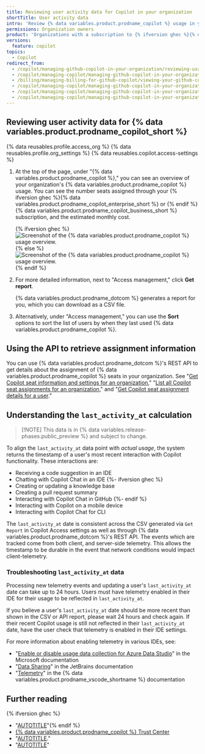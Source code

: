 ```yaml
---
title: Reviewing user activity data for Copilot in your organization
shortTitle: User activity data
intro: 'Review {% data variables.product.prodname_copilot %} usage in your organization to make informed decisions about seat assignment.'
permissions: Organization owners
product: 'Organizations with a subscription to {% ifversion ghec %}{% data variables.product.prodname_copilot_enterprise_short %} or{% endif %} {% data variables.product.prodname_copilot_business_short %}'
versions:
  feature: copilot
topics:
  - Copilot
redirect_from:
  - /copilot/managing-github-copilot-in-your-organization/reviewing-usage-data-for-github-copilot-in-your-organization
  - /copilot/managing-copilot/managing-github-copilot-in-your-organization/reviewing-usage-data-for-github-copilot-in-your-organization
  - /billing/managing-billing-for-github-copilot/viewing-your-github-copilot-usage
  - /copilot/managing-copilot/managing-github-copilot-in-your-organization/reviewing-github-copilot-activity-in-your-organization/reviewing-usage-data-for-github-copilot-in-your-organization
  - /copilot/managing-copilot/managing-github-copilot-in-your-organization/managing-access-to-github-copilot-in-your-organization/reviewing-usage-data-for-github-copilot-in-your-organization
  - /copilot/managing-copilot/managing-github-copilot-in-your-organization/managing-access-to-github-copilot-in-your-organization/reviewing-user-activity-data-for-copilot-in-your-organization
---
```


## Reviewing user activity data for {% data variables.product.prodname_copilot_short %}

{% data reusables.profile.access_org %}
{% data reusables.profile.org_settings %}
{% data reusables.copilot.access-settings %}
1. At the top of the page, under "{% data variables.product.prodname_copilot %}," you can see an overview of your organization's {% data variables.product.prodname_copilot %} usage. You can see the number seats assigned through your {% ifversion ghec %}{% data variables.product.prodname_copilot_enterprise_short %} or {% endif %}{% data variables.product.prodname_copilot_business_short %} subscription, and the estimated monthly cost.

   {% ifversion ghec %}
   ![Screenshot of the {% data variables.product.prodname_copilot %} usage overview.](/assets/images/help/copilot/copilot-usage-overview-enterprise.png)
   {% else %}
   ![Screenshot of the {% data variables.product.prodname_copilot %} usage overview.](/assets/images/help/copilot/copilot-usage-overview.png)
   {% endif %}

1. For more detailed information, next to "Access management," click **Get report**.

   {% data variables.product.prodname_dotcom %} generates a report for you, which you can download as a CSV file.

1. Alternatively, under "Access management," you can use the **Sort** options to sort the list of users by when they last used {% data variables.product.prodname_copilot %}.

## Using the API to retrieve assignment information

You can use {% data variables.product.prodname_dotcom %}'s REST API to get details about the assignment of {% data variables.product.prodname_copilot %} seats in your organization. See "[Get Copilot seat information and settings for an organization](/rest/copilot/copilot-user-management?apiVersion=2022-11-28#get-copilot-seat-information-and-settings-for-an-organization)," "[List all Copilot seat assignments for an organization](/rest/copilot/copilot-user-management?apiVersion=2022-11-28#list-all-copilot-seat-assignments-for-an-organization)," and "[Get Copilot seat assignment details for a user](/rest/copilot/copilot-user-management?apiVersion=2022-11-28#get-copilot-seat-assignment-details-for-a-user)."

## Understanding the `last_activity_at` calculation

> [!NOTE] This data is in {% data variables.release-phases.public_preview %} and subject to change.

To align the `last_activity_at` data point with _actual usage_, the system returns the timestamp of a user's most recent interaction with Copilot functionality. These interactions are:

* Receiving a code suggestion in an IDE
* Chatting with Copilot Chat in an IDE
{%- ifversion ghec %}
* Creating or updating a knowledge base
* Creating a pull request summary
* Interacting with Copilot Chat in GitHub
{%- endif %}
* Interacting with Copilot on a mobile device
* Interacting with Copilot Chat for CLI

The `last_activity_at` date is consistent across the CSV generated via `Get Report` in Copilot Access settings as well as through {% data variables.product.prodname_dotcom %}'s REST API. The events which are tracked come from both client, and server-side telemetry. This allows the timestamp to be durable in the event that network conditions would impact client-telemetry.

### Troubleshooting `last_activity_at` data

Processing new telemetry events and updating a user's `last_activity_at` date can take up to 24 hours. Users must have telemetry enabled in their IDE for their usage to be reflected in `last_activity_at`.

If you believe a user's `last_activity_at` date should be more recent than shown in the CSV or API report, please wait 24 hours and check again. If their recent Copilot usage is still not reflected in their `last_activity_at` date, have the user check that telemetry is enabled in their IDE settings.

For more information about enabling telemetry in various IDEs, see:

* "[Enable or disable usage data collection for Azure Data Studio](https://learn.microsoft.com/azure-data-studio/usage-data-collection)" in the Microsoft documentation
* "[Data Sharing](https://www.jetbrains.com/help/idea/settings-usage-statistics.html)" in the JetBrains documentation
* "[Telemetry](https://code.visualstudio.com/docs/getstarted/telemetry)" in the {% data variables.product.prodname_vscode_shortname %} documentation

## Further reading

{% ifversion ghec %}
* "[AUTOTITLE](/copilot/managing-copilot/managing-copilot-for-your-enterprise/viewing-copilot-usage-for-your-enterprise)"{% endif %}
* [{% data variables.product.prodname_copilot %} Trust Center](https://resources.github.com/copilot-trust-center)
* "[AUTOTITLE](/copilot/managing-github-copilot-in-your-organization/granting-access-to-copilot-for-members-of-your-organization)."
* "[AUTOTITLE](/copilot/managing-copilot/managing-github-copilot-in-your-organization/managing-access-to-github-copilot-in-your-organization/revoking-access-to-copilot-for-members-of-your-organization)"
